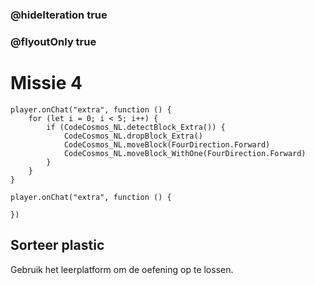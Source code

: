 ### @hideIteration true
### @flyoutOnly true
# Missie 4

```blocks
player.onChat("extra", function () {
    for (let i = 0; i < 5; i++) {
        if (CodeCosmos_NL.detectBlock_Extra()) {
            CodeCosmos_NL.dropBlock_Extra()
            CodeCosmos_NL.moveBlock(FourDirection.Forward)
            CodeCosmos_NL.moveBlock_WithOne(FourDirection.Forward)
        }
    }
}
```

```template
player.onChat("extra", function () {
    
})
```

## Sorteer plastic
Gebruik het leerplatform om de oefening op te lossen.
